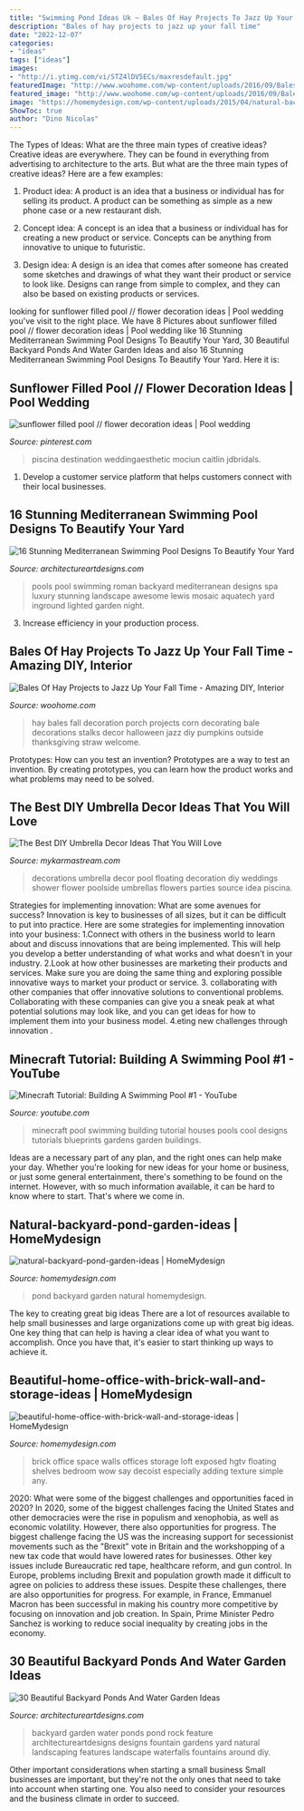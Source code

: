 ```yaml
---
title: "Swimming Pond Ideas Uk ~ Bales Of Hay Projects To Jazz Up Your Fall Time"
description: "Bales of hay projects to jazz up your fall time"
date: "2022-12-07"
categories:
- "ideas"
tags: ["ideas"]
images:
- "http://i.ytimg.com/vi/STZ4lDV5ECs/maxresdefault.jpg"
featuredImage: "http://www.woohome.com/wp-content/uploads/2016/09/Bales-Of-Hay-Projects-01.jpg"
featured_image: "http://www.woohome.com/wp-content/uploads/2016/09/Bales-Of-Hay-Projects-01.jpg"
image: "https://homemydesign.com/wp-content/uploads/2015/04/natural-backyard-pond-garden-ideas.jpg"
ShowToc: true
author: "Dino Nicolas"
---
```



The Types of Ideas: What are the three main types of creative ideas?
Creative ideas are everywhere. They can be found in everything from advertising to architecture to the arts. But what are the three main types of creative ideas? Here are a few examples:
1. Product idea: A product is an idea that a business or individual has for selling its product. A product can be something as simple as a new phone case or a new restaurant dish.

2. Concept idea: A concept is an idea that a business or individual has for creating a new product or service. Concepts can be anything from innovative to unique to futuristic.

3. Design idea: A design is an idea that comes after someone has created some sketches and drawings of what they want their product or service to look like. Designs can range from simple to complex, and they can also be based on existing products or services.

	

		
looking for sunflower filled pool // flower decoration ideas | Pool wedding you've visit to the right place. We have 8 Pictures about sunflower filled pool // flower decoration ideas | Pool wedding like 16 Stunning Mediterranean Swimming Pool Designs To Beautify Your Yard, 30 Beautiful Backyard Ponds And Water Garden Ideas and also 16 Stunning Mediterranean Swimming Pool Designs To Beautify Your Yard. Here it is:
		
    
## Sunflower Filled Pool // Flower Decoration Ideas | Pool Wedding

<img loading=lazy src="https://i.pinimg.com/736x/07/ed/cc/07edcc4dc26b967f00a04b32fd561156.jpg" onerror="this.onerror=null;this.src='https://tse2.mm.bing.net/th?id=OIP.AyT2x3cATv0YPQY8ZIwpewHaLH&amp;pid=15.1';" alt="sunflower filled pool // flower decoration ideas | Pool wedding">

_Source: pinterest.com_

>piscina destination weddingaesthetic mociun caitlin jdbridals. 

	

1. Develop a customer service platform that helps customers connect with their local businesses.

    
## 16 Stunning Mediterranean Swimming Pool Designs To Beautify Your Yard

<img loading=lazy src="https://www.architectureartdesigns.com/wp-content/uploads/2015/05/169.jpg" onerror="this.onerror=null;this.src='https://tse4.mm.bing.net/th?id=OIP.9UHg1k7OLC7KljHrayhU4QHaE7&amp;pid=15.1';" alt="16 Stunning Mediterranean Swimming Pool Designs To Beautify Your Yard">

_Source: architectureartdesigns.com_

>pools pool swimming roman backyard mediterranean designs spa luxury stunning landscape awesome lewis mosaic aquatech yard inground lighted garden night. 

	

3. Increase efficiency in your production process.

    
## Bales Of Hay Projects To Jazz Up Your Fall Time - Amazing DIY, Interior

<img loading=lazy src="http://www.woohome.com/wp-content/uploads/2016/09/Bales-Of-Hay-Projects-01.jpg" onerror="this.onerror=null;this.src='https://tse4.mm.bing.net/th?id=OIP.rHuNqm5CkKyYSIydJUigTAHaJ4&amp;pid=15.1';" alt="Bales Of Hay Projects to Jazz Up Your Fall Time - Amazing DIY, Interior">

_Source: woohome.com_

>hay bales fall decoration porch projects corn decorating bale decorations stalks decor halloween jazz diy pumpkins outside thanksgiving straw welcome. 

	

Prototypes: How can you test an invention?
Prototypes are a way to test an invention. By creating prototypes, you can learn how the product works and what problems may need to be solved.

    
## The Best DIY Umbrella Decor Ideas That You Will Love

<img loading=lazy src="https://mykarmastream.com/wp-content/uploads/2017/05/umbrella-decor-ideas-9.jpg" onerror="this.onerror=null;this.src='https://tse4.mm.bing.net/th?id=OIP.hUWQyO-prfWlPi-Q-2cX5gHaFa&amp;pid=15.1';" alt="The Best DIY Umbrella Decor Ideas That You Will Love">

_Source: mykarmastream.com_

>decorations umbrella decor pool floating decoration diy weddings shower flower poolside umbrellas flowers parties source idea piscina. 

	

Strategies for implementing innovation: What are some avenues for success?
Innovation is key to businesses of all sizes, but it can be difficult to put into practice. Here are some strategies for implementing innovation into your business:
1.Connect with others in the business world to learn about and discuss innovations that are being implemented. This will help you develop a better understanding of what works and what doesn't in your industry.
2.Look at how other businesses are marketing their products and services. Make sure you are doing the same thing and exploring possible innovative ways to market your product or service.
3. collaborating with other companies that offer innovative solutions to conventional problems. Collaborating with these companies can give you a sneak peak at what potential solutions may look like, and you can get ideas for how to implement them into your business model.
4.eting new challenges through innovation .

    
## Minecraft Tutorial: Building A Swimming Pool #1 - YouTube

<img loading=lazy src="http://i.ytimg.com/vi/STZ4lDV5ECs/maxresdefault.jpg" onerror="this.onerror=null;this.src='https://tse2.mm.bing.net/th?id=OIP.pOiTKi4egB0qlDHu4RPyAgHaD4&amp;pid=15.1';" alt="Minecraft Tutorial: Building A Swimming Pool #1 - YouTube">

_Source: youtube.com_

>minecraft pool swimming building tutorial houses pools cool designs tutorials blueprints gardens garden buildings. 

	

Ideas are a necessary part of any plan, and the right ones can help make your day. Whether you're looking for new ideas for your home or business, or just some general entertainment, there's something to be found on the internet. However, with so much information available, it can be hard to know where to start. That's where we come in.

    
## Natural-backyard-pond-garden-ideas | HomeMydesign

<img loading=lazy src="https://homemydesign.com/wp-content/uploads/2015/04/natural-backyard-pond-garden-ideas.jpg" onerror="this.onerror=null;this.src='https://tse4.mm.bing.net/th?id=OIP.iXqLx7Ege1joC78m9LBKEgHaJ4&amp;pid=15.1';" alt="natural-backyard-pond-garden-ideas | HomeMydesign">

_Source: homemydesign.com_

>pond backyard garden natural homemydesign. 

	

The key to creating great big ideas
There are a lot of resources available to help small businesses and large organizations come up with great big ideas. One key thing that can help is having a clear idea of what you want to accomplish. Once you have that, it's easier to start thinking up ways to achieve it.

    
## Beautiful-home-office-with-brick-wall-and-storage-ideas | HomeMydesign

<img loading=lazy src="https://homemydesign.com/wp-content/uploads/2019/03/beautiful-home-office-with-brick-wall-and-storage-ideas.jpg" onerror="this.onerror=null;this.src='https://tse1.mm.bing.net/th?id=OIP.6ANv3r-X1WNCspGGkv4cgAHaLH&amp;pid=15.1';" alt="beautiful-home-office-with-brick-wall-and-storage-ideas | HomeMydesign">

_Source: homemydesign.com_

>brick office space walls offices storage loft exposed hgtv floating shelves bedroom wow say decoist especially adding texture simple any. 

	

2020: What were some of the biggest challenges and opportunities faced in 2020?
In 2020, some of the biggest challenges facing the United States and other democracies were the rise in populism and xenophobia, as well as economic volatility. However, there also opportunities for progress. The biggest challenge facing the US was the increasing support for secessionist movements such as the "Brexit" vote in Britain and the workshopping of a new tax code that would have lowered rates for businesses. Other key issues include Bureaucratic red tape, healthcare reform, and gun control. In Europe, problems including Brexit and population growth made it difficult to agree on policies to address these issues. Despite these challenges, there are also opportunities for progress. For example, in France, Emmanuel Macron has been successful in making his country more competitive by focusing on innovation and job creation. In Spain, Prime Minister Pedro Sanchez is working to reduce social inequality by creating jobs in the economy.

    
## 30 Beautiful Backyard Ponds And Water Garden Ideas

<img loading=lazy src="http://www.architectureartdesigns.com/wp-content/uploads/2013/04/Backyard-ArchitectureArtDesigns-7.jpg" onerror="this.onerror=null;this.src='https://tse4.mm.bing.net/th?id=OIP.kGQzkIOHM2fYv7g3j190yQHaJ3&amp;pid=15.1';" alt="30 Beautiful Backyard Ponds And Water Garden Ideas">

_Source: architectureartdesigns.com_

>backyard garden water ponds pond rock feature architectureartdesigns designs fountain gardens yard natural landscaping features landscape waterfalls fountains around diy. 

	

Other important considerations when starting a small business
Small businesses are important, but they're not the only ones that need to take into account when starting one. You also need to consider your resources and the business climate in order to succeed.

